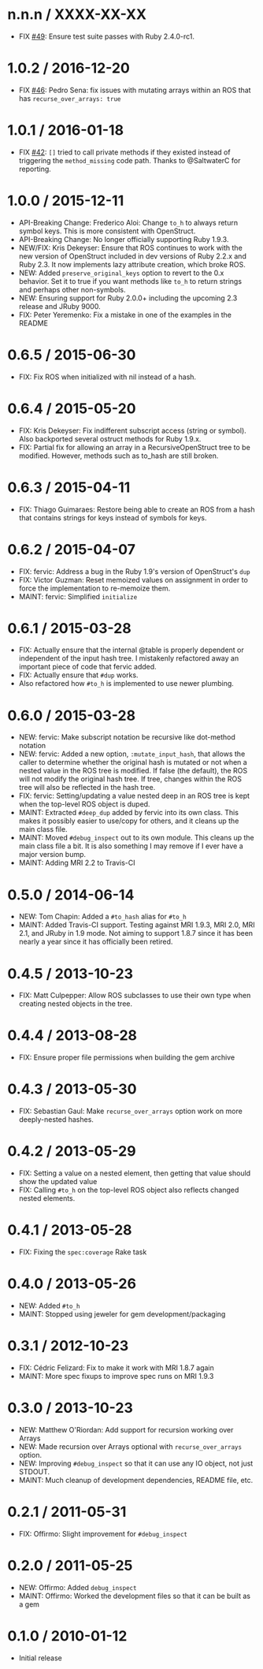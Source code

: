 n.n.n / XXXX-XX-XX
==================

* FIX [#49](https://github.com/aetherknight/recursive-open-struct/issues/49):
  Ensure test suite passes with Ruby 2.4.0-rc1.

1.0.2 / 2016-12-20
==================

* FIX [#46](https://github.com/aetherknight/recursive-open-struct/issues/46):
  Pedro Sena: fix issues with mutating arrays within an ROS that has
  `recurse_over_arrays: true`

1.0.1 / 2016-01-18
==================

* FIX [#42](https://github.com/aetherknight/recursive-open-struct/issues/42):
  `[]` tried to call private methods if they existed instead of triggering the
  `method_missing` code path. Thanks to @SaltwaterC for reporting.

1.0.0 / 2015-12-11
==================

* API-Breaking Change: Frederico Aloi: Change `to_h` to always return symbol
  keys. This is more consistent with OpenStruct.
* API-Breaking Change: No longer officially supporting Ruby 1.9.3.
* NEW/FIX: Kris Dekeyser: Ensure that ROS continues to work with the new
  version of OpenStruct included in dev versions of Ruby 2.2.x and Ruby 2.3. It
  now implements lazy attribute creation, which broke ROS.
* NEW: Added `preserve_original_keys` option to revert to the 0.x behavior. Set
  it to true if you want methods like `to_h` to return strings and perhaps
  other non-symbols.
* NEW: Ensuring support for Ruby 2.0.0+ including the upcoming 2.3 release and
  JRuby 9000.
* FIX: Peter Yeremenko: Fix a mistake in one of the examples in the README

0.6.5 / 2015-06-30
==================

* FIX: Fix ROS when initialized with nil instead of a hash.

0.6.4 / 2015-05-20
==================

* FIX: Kris Dekeyser: Fix indifferent subscript access (string or symbol). Also
  backported several ostruct methods for Ruby 1.9.x.
* FIX: Partial fix for allowing an array in a RecursiveOpenStruct tree to be
  modified. However, methods such as to_hash are still broken.

0.6.3 / 2015-04-11
==================

* FIX: Thiago Guimaraes: Restore being able to create an ROS from a hash that
  contains strings for keys instead of symbols for keys.

0.6.2 / 2015-04-07
==================

* FIX: fervic: Address a bug in the Ruby 1.9's version of OpenStruct's `dup`
* FIX: Victor Guzman: Reset memoized values on assignment in order to force the
  implementation to re-memoize them.
* MAINT: fervic: Simplified `initialize`

0.6.1 / 2015-03-28
==================

* FIX: Actually ensure that the internal @table is properly dependent or
  independent of the input hash tree. I mistakenly refactored away an important
  piece of code that fervic added.
* FIX: Actually ensure that `#dup` works.
* Also refactored how `#to_h` is implemented to use newer plumbing.

0.6.0 / 2015-03-28
==================

* NEW: fervic: Make subscript notation be recursive like dot-method notation
* NEW: fervic: Added a new option, `:mutate_input_hash`, that allows the caller
  to determine whether the original hash is mutated or not when a nested value
  in the ROS tree is modified. If false (the default), the ROS will not modify
  the original hash tree. If tree, changes within the ROS tree will also be
  reflected in the hash tree.
* FIX: fervic: Setting/updating a value nested deep in an ROS tree is kept
  when the top-level ROS object is duped.
* MAINT: Extracted `#deep_dup` added by fervic into its own class. This makes it
  possibly easier to use/copy for others, and it cleans up the main class file.
* MAINT: Moved `#debug_inspect` out to its own module. This cleans up the main
  class file a bit. It is also something I may remove if I ever have a major
  version bump.
* MAINT: Adding MRI 2.2 to Travis-CI

0.5.0 / 2014-06-14
==================

* NEW: Tom Chapin: Added a `#to_hash` alias for `#to_h`
* MAINT: Added Travis-CI support. Testing against MRI 1.9.3, MRI 2.0, MRI 2.1,
  and JRuby in 1.9 mode. Not aiming to support 1.8.7 since it has been nearly a
  year since it has officially been retired.

0.4.5 / 2013-10-23
==================

* FIX: Matt Culpepper: Allow ROS subclasses to use their own type when creating
  nested objects in the tree.

0.4.4 / 2013-08-28
==================

* FIX: Ensure proper file permissions when building the gem archive

0.4.3 / 2013-05-30
==================

* FIX: Sebastian Gaul: Make `recurse_over_arrays` option work on more
  deeply-nested hashes.

0.4.2 / 2013-05-29
==================

* FIX: Setting a value on a nested element, then getting that value should show
  the updated value
* FIX: Calling `#to_h` on the top-level ROS object also reflects changed nested
  elements.

0.4.1 / 2013-05-28
==================

* FIX: Fixing the `spec:coverage` Rake task

0.4.0 / 2013-05-26
==================

* NEW: Added `#to_h`
* MAINT: Stopped using jeweler for gem development/packaging

0.3.1 / 2012-10-23
==================

* FIX: Cédric Felizard: Fix to make it work with MRI 1.8.7 again
* MAINT: More spec fixups to improve spec runs on MRI 1.9.3

0.3.0 / 2013-10-23
==================

* NEW: Matthew O'Riordan: Add support for recursion working over Arrays
* NEW: Made recursion over Arrays optional with `recurse_over_arrays` option.
* NEW: Improving `#debug_inspect` so that it can use any IO object, not just
  STDOUT.
* MAINT: Much cleanup of development dependencies, README file, etc.

0.2.1 / 2011-05-31
==================

* FIX: Offirmo: Slight improvement for `#debug_inspect`

0.2.0 / 2011-05-25
==================

* NEW: Offirmo: Added `debug_inspect`
* MAINT: Offirmo: Worked the development files so that it can be built as a gem

0.1.0 / 2010-01-12
==================

* Initial release
